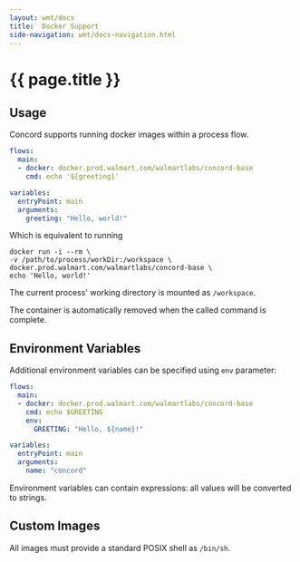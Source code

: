 ```yaml
---
layout: wmt/docs
title:  Docker Support
side-navigation: wmt/docs-navigation.html
---
```


# {{ page.title }}

## Usage

Concord supports running docker images within a process flow.

```yaml
flows:
  main:
  - docker: docker.prod.walmart.com/walmartlabs/concord-base
    cmd: echo '${greeting}'

variables:
  entryPoint: main
  arguments:
    greeting: "Hello, world!"
```

Which is equivalent to running
```
docker run -i --rm \
-v /path/to/process/workDir:/workspace \
docker.prod.walmart.com/walmartlabs/concord-base \
echo 'Hello, world!'
```

The current process' working directory is mounted as `/workspace`.

The container is automatically removed when the called command is complete.

## Environment Variables

Additional environment variables can be specified using `env` parameter:

```yaml
flows:
  main:
  - docker: docker.prod.walmart.com/walmartlabs/concord-base
    cmd: echo $GREETING
    env:
      GREETING: "Hello, ${name}!"

variables:
  entryPoint: main
  arguments:
    name: "concord"
```

Environment variables can contain expressions: all values will be
converted to strings.

## Custom Images

All images must provide a standard POSIX shell as `/bin/sh`.

